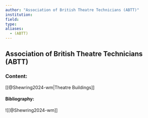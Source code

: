 ```yaml
---
author: "Association of British Theatre Technicians (ABTT)"
institution:
field:
type:
aliases:
  - (ABTT)
---
```


## Association of British Theatre Technicians (ABTT)

### Content:
[[@Shewring2024-wm|Theatre Buildings]]

#### Bibliography:

![[@Shewring2024-wm]]